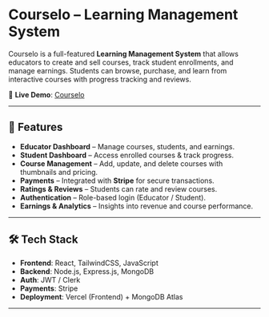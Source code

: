 # Courselo – Learning Management System  

Courselo is a full-featured **Learning Management System** that allows educators to create and sell courses, track student enrollments, and manage earnings. Students can browse, purchase, and learn from interactive courses with progress tracking and reviews.  

🔗 **Live Demo**: [Courselo](https://courselo-frontend.vercel.app/)  

---

## 🚀 Features  

-  **Educator Dashboard** – Manage courses, students, and earnings.  
-  **Student Dashboard** – Access enrolled courses & track progress.  
-  **Course Management** – Add, update, and delete courses with thumbnails and pricing.  
-  **Payments** – Integrated with **Stripe** for secure transactions.  
-  **Ratings & Reviews** – Students can rate and review courses.  
-  **Authentication** – Role-based login (Educator / Student).  
-  **Earnings & Analytics** – Insights into revenue and course performance.  

---

## 🛠 Tech Stack  

- **Frontend**: React, TailwindCSS, JavaScript  
- **Backend**: Node.js, Express.js, MongoDB  
- **Auth**: JWT / Clerk  
- **Payments**: Stripe  
- **Deployment**: Vercel (Frontend) + MongoDB Atlas  

---
